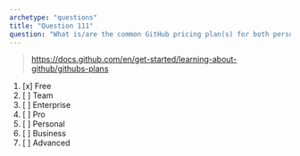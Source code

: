 ```yaml
---
archetype: "questions"
title: "Question 111"
question: "What is/are the common GitHub pricing plan(s) for both personal and organization accounts?"
---
```



> https://docs.github.com/en/get-started/learning-about-github/githubs-plans
1. [x] Free
1. [ ] Team
1. [ ] Enterprise
1. [ ] Pro
1. [ ] Personal
1. [ ] Business
1. [ ] Advanced
